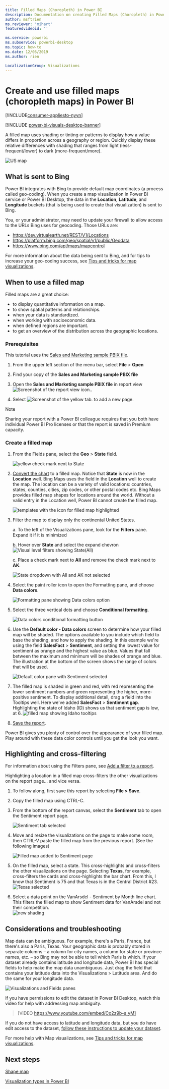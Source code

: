 ```yaml
---
title: Filled Maps (Choropleth) in Power BI
description: Documentation on creating Filled Maps (Choropleth) in Power BI
author: msftrien
ms.reviewer: 'mihart'
featuredvideoid: ''

ms.service: powerbi
ms.subservice: powerbi-desktop
ms.topic: how-to
ms.date: 12/05/2019
ms.author: rien

LocalizationGroup: Visualizations
---
```

# Create and use filled maps (choropleth maps) in Power BI

[!INCLUDE[consumer-appliesto-nyyn](../includes/consumer-appliesto-nyyn.md)]

[!INCLUDE [power-bi-visuals-desktop-banner](../includes/power-bi-visuals-desktop-banner.md)]

A filled map uses shading or tinting or patterns to display how a value differs in proportion across a geography or region.  Quickly display these relative differences with shading that ranges from light (less-frequent/lower) to dark (more-frequent/more).    

![US map](media/power-bi-visualization-filled-maps-choropleths/large-map.png)

## What is sent to Bing
Power BI integrates with Bing to provide default map coordinates (a process called geo-coding). When you create a map visualization in Power BI service or Power BI Desktop, the data in the **Location**, **Latitude**, and **Longitude** buckets (that is being used to create that visualization) is sent to Bing.

You, or your administrator, may need to update your firewall to allow access to the URLs Bing uses for geocoding.  Those URLs are:
- https://dev.virtualearth.net/REST/V1/Locations    
- https://platform.bing.com/geo/spatial/v1/public/Geodata    
- https://www.bing.com/api/maps/mapcontrol

For more information about the data being sent to Bing, and for tips to increase your geo-coding success, see [Tips and tricks for map visualizations](power-bi-map-tips-and-tricks.md).

## When to use a filled map
Filled maps are a great choice:

* to display quantitative information on a map.
* to show spatial patterns and relationships.
* when your data is standardized.
* when working with socioeconomic data.
* when defined regions are important.
* to get an overview of the distribution across the geographic locations.

### Prerequisites
This tutorial uses the [Sales and Marketing sample PBIX file](https://download.microsoft.com/download/9/7/6/9767913A-29DB-40CF-8944-9AC2BC940C53/Sales%20and%20Marketing%20Sample%20PBIX.pbix).
1. From the upper left section of the menu bar, select **File** > **Open**
   
2. Find your copy of the **Sales and Marketing sample PBIX file**

1. Open the **Sales and Marketing sample PBIX file** in report view ![Screenshot of the report view icon.](media/power-bi-visualization-kpi/power-bi-report-view.png).

1. Select ![Screenshot of the yellow tab.](media/power-bi-visualization-kpi/power-bi-yellow-tab.png) to add a new page.

> [!NOTE]
> Sharing your report with a Power BI colleague requires that you both have individual Power BI Pro licenses or that the report is saved in Premium capacity.    

### Create a filled map
1. From the Fields pane, select the **Geo** \> **State** field.    

   ![yellow check mark next to State](media/power-bi-visualization-filled-maps-choropleths/power-bi-state.png)
2. [Convert the chart](power-bi-report-change-visualization-type.md) to a filled map. Notice that **State** is now in the **Location** well. Bing Maps uses the field in the **Location** well to create the map.  The location can be a variety of valid locations: countries, states, counties, cities, zip codes, or other postal codes etc. Bing Maps provides filled map shapes for locations around the world. Without a valid entry in the Location well, Power BI cannot create the filled map.  

   ![templates with the icon for filled map highlighted](media/power-bi-visualization-filled-maps-choropleths/img003.png)
3. Filter the map to display only the continental United States.

   a.  To the left of the Visualizations pane, look for the **Filters** pane. Expand it if it is minimized

   b.  Hover over **State** and select the expand chevron  
   ![Visual level filters showing State(All)](media/power-bi-visualization-filled-maps-choropleths/img004.png)

   c.  Place a check mark next to **All** and remove the check mark next to **AK**.

   ![State dropdown with All and AK not selected](media/power-bi-visualization-filled-maps-choropleths/img005.png)
4. Select the paint roller icon to open the Formatting pane, and choose **Data colors**.

    ![Formatting pane showing Data colors option](media/power-bi-visualization-filled-maps-choropleths/power-bi-colors-data.png)

5. Select the three vertical dots and choose **Conditional formatting**.

    ![Data colors conditional formatting button](media/power-bi-visualization-filled-maps-choropleths/power-bi-conditional.png)

6. Use the **Default color - Data colors** screen to determine how your filled map will be shaded. The options available to you include which field to base the shading, and how to apply the shading. In this example we're using the field **SalesFact** > **Sentiment**, and setting the lowest value for sentiment as orange and the highest value as blue. Values that fall between the maximum and minimum will be shades of orange and blue. The illustration at the bottom of the screen shows the range of colors that will be used. 

    ![Default color pane with Sentiment selected](media/power-bi-visualization-filled-maps-choropleths/power-bi-sentiment-field.png)

7. The filled map is shaded in green and red, with red representing the lower sentiment numbers and green representing the higher, more-positive sentiment.  To display additional detail, drag a field into the Tooltips well.  Here we've added **SalesFact** > **Sentiment gap**. Highlighting the state of Idaho (ID) shows us that sentiment gap is low, at 6.
   ![filled map showing Idaho tooltips](media/power-bi-visualization-filled-maps-choropleths/power-bi-idaho-filled-map.png)

10. [Save the report](../create-reports/service-report-save.md).

Power BI gives you plenty of control over the appearance of your filled map. Play around with these data color controls until you get the look you want. 

## Highlighting and cross-filtering
For information about using the Filters pane, see [Add a filter to a report](../create-reports/power-bi-report-add-filter.md).

Highlighting a location in a filled map cross-filters the other visualizations on the report page... and vice versa.

1. To follow along, first save this report by selecting **File > Save**. 

2. Copy the filled map using CTRL-C.

3. From the bottom of the report canvas, select the **Sentiment** tab to open the Sentiment report page.

    ![Sentiment tab selected](media/power-bi-visualization-filled-maps-choropleths/power-bi-sentiment-tab.png)

4. Move and resize the visualizations on the page to make some room, then CTRL-V paste the filled map from the previous report. (See the following images)

   ![Filled map added to Sentiment page](media/power-bi-visualization-filled-maps-choropleths/power-bi-map.png)

5. On the filled map, select a state.  This cross-highlights and cross-filters the other visualizations on the page. Selecting **Texas**, for example, cross-filters the cards and cross-highlights the bar chart. From this, I know that Sentiment is 75 and that Texas is in the Central District #23.   
   ![Texas selected](media/power-bi-visualization-filled-maps-choropleths/power-bi-filter.png)
2. Select a data point on the VanArsdel - Sentiment by Month line chart. This filters the filled map to show Sentiment data for VanArsdel and not their competition.  
   ![new shading](media/power-bi-visualization-filled-maps-choropleths/power-bi-vanarsdel.png)

## Considerations and troubleshooting
Map data can be ambiguous.  For example, there's a Paris, France, but there's also a Paris, Texas. Your geographic data is probably stored in separate columns – a column for city names, a column for state or province names, etc. – so Bing may not be able to tell which Paris is which. If your dataset already contains latitude and longitude data, Power BI has special fields to help make the map data unambiguous. Just drag the field that contains your latitude data into the Visualizations \> Latitude area.  And do the same for your longitude data.    

![Visualizations and Fields panes](media/power-bi-visualization-filled-maps-choropleths/pbi-latitude.png)

If you have permissions to edit the dataset in Power BI Desktop, watch this video for help with addressing map ambiguity.

> [VIDEO https://www.youtube.com/embed/Co2z9b-s_yM]

If you do not have access to latitude and longitude data, but you do have edit access to the dataset, [follow these instructions to update your dataset](https://support.office.com/article/Maps-in-Power-View-8A9B2AF3-A055-4131-A327-85CC835271F7).

For more help with Map visualizations, see [Tips and tricks for map visualizations](./power-bi-map-tips-and-tricks.md).

## Next steps

[Shape map](desktop-shape-map.md)

[Visualization types in Power BI](power-bi-visualization-types-for-reports-and-q-and-a.md)